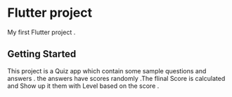 # Flutter project
My first Flutter project .


## Getting Started

This project is a Quiz app which contain some sample questions and answers .
the answers have scores randomly .The flinal Score is calculated and Show up it them with Level  based on the score .
